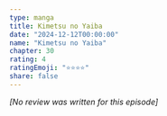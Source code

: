 ```yaml
---
type: manga
title: Kimetsu no Yaiba
date: "2024-12-12T00:00:00"
name: "Kimetsu no Yaiba"
chapter: 30
rating: 4
ratingEmoji: "⭐️⭐️⭐️⭐️"
share: false
---
```


_[No review was written for this episode]_